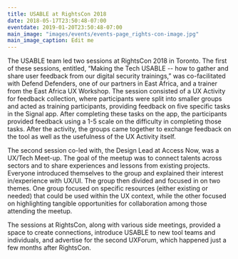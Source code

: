 ```yaml
---
title: USABLE at RightsCon 2018
date: 2018-05-17T23:50:48-07:00
eventdate: 2019-01-20T23:50:48-07:00
main_image: "images/events/events-page_rights-con-image.jpg"
main_image_caption: Edit me
---
```


The USABLE team led two sessions at RightsCon 2018 in Toronto. The first of these sessions, entitled, “Making the Tech USABLE -- how to gather and share user feedback from our digital security trainings,” was co-facilitated with Defend Defenders, one of our partners in East Africa, and a trainer from the East Africa UX Workshop. The session consisted of a UX Activity for feedback collection, where participants were split into smaller groups and acted as training participants, providing feedback on five specific tasks in the Signal app. After completing these tasks on the app, the participants provided feedback using a 1-5 scale on the difficulty in completing those tasks. After the activity, the groups came together to exchange feedback on the tool as well as the usefulness of the UX Activity itself.

The second session co-led with, the Design Lead at Access Now, was a UX/Tech Meet-up. The goal of the meetup was to connect talents across sectors and to share experiences and lessons from existing projects. Everyone introduced themselves to the group and explained their interest in/experience with UX/UI. The group then divided and focused in on two themes. One group focused on specific resources (either existing or needed) that could be used within the UX context, while the other focused on highlighting tangible opportunities for collaboration among those attending the meetup.

The sessions at RightsCon, along with various side meetings, provided a space to create connections, introduce USABLE to new tool teams and individuals, and advertise for the second UXForum, which happened just a few months after RightsCon.

